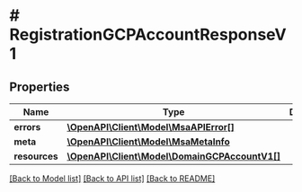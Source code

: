 # # RegistrationGCPAccountResponseV1

## Properties

Name | Type | Description | Notes
------------ | ------------- | ------------- | -------------
**errors** | [**\OpenAPI\Client\Model\MsaAPIError[]**](MsaAPIError.md) |  |
**meta** | [**\OpenAPI\Client\Model\MsaMetaInfo**](MsaMetaInfo.md) |  |
**resources** | [**\OpenAPI\Client\Model\DomainGCPAccountV1[]**](DomainGCPAccountV1.md) |  |

[[Back to Model list]](../../README.md#models) [[Back to API list]](../../README.md#endpoints) [[Back to README]](../../README.md)
